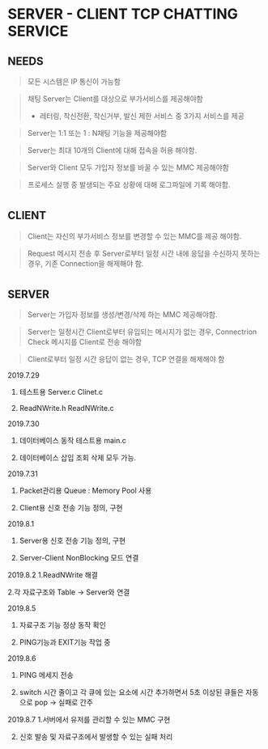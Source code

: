 # **SERVER** - **CLIENT** TCP CHATTING SERVICE

## **NEEDS**

> 모든 시스템은 IP 통신이 가능함

> 채팅 Server는 Client를 대상으로 부가서비스를 제공해야함
> - 레터링, 착신전환, 착신거부, 발신 제한 서비스 중 3가지 서비스를 제공

> Server는 1:1 또는 1 : N채팅 기능을 제공해야함

> Server는 최대 10개의 Client에 대해 접속을 허용 해야함.

> Server와 Client 모두 가입자 정보를 바꿀 수 있는 MMC 제공해야함

> 프로세스 실행 중 발생되는 주요 상황에 대해 로그파일에 기록 해야함.
#
## **CLIENT**
 > Client는 자신의 부가서비스 정보를 변경할 수 있는 MMC를 제공 해야함.

 > Request 메시지 전송 후 Server로부터 일정 시간 내에 응답을 수신하지 못하는 경우, 기존 Connection을 해제해야 함.
#
## **SERVER**
> Server는 가입자 정보를 생성/변경/삭제 하는 MMC 제공해야함.

> Server는 일정시간 Client로부터 유입되는 메시지가 없는 경우, Connectrion Check 메시지를 Client로 전송 해야함

> Client로부터 일정 시간 응답이 없는 경우, TCP 연결을 해제해야 함


2019.7.29
1. 테스트용 Server.c Clinet.c

2. ReadNWrite.h ReadNWrite.c

2019.7.30
1. 데이터베이스 동작 테스트용 main.c

2. 데이터베이스 삽입 조회 삭제 모두 가능.

2019.7.31
1. Packet관리용 Queue : Memory Pool 사용

2. Client용 신호 전송 기능 정의, 구현

2019.8.1
1. Server용 신호 전송 기능 정의, 구현

2. Server-Client NonBlocking 모드 연결

2019.8.2
1.ReadNWrite 해결

2.각 자료구조와 Table -> Server와 연결

2019.8.5
1. 자료구조 기능 정상 동작 확인

2. PING기능과 EXIT기능 작업 중

2019.8.6
1. PING 메세지 전송

2. switch 시간 줄이고 각 큐에 있는 요소에 시간 추가하면서 5초 이상된 큐들은 자동으로 pop -> 실패로 간주

2019.8.7
1.서버에서 유저를 관리할 수 있는 MMC 구현

2. 신호 발송 및 자료구조에서 발생할 수 있는 실패 처리
